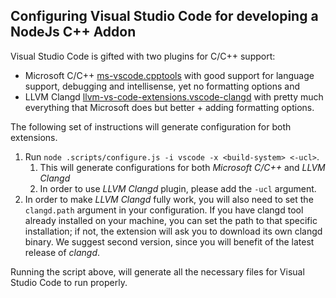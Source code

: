 ## Configuring Visual Studio Code for developing a NodeJs C++ Addon 

Visual Studio Code is gifted with two plugins for C/C++ support:
  - Microsoft C/C++ [ms-vscode.cpptools](https://marketplace.visualstudio.com/items?itemName=ms-vscode.cpptools) with good support for language support, debugging and intellisense, yet no formatting options and
  - LLVM Clangd [llvm-vs-code-extensions.vscode-clangd](https://marketplace.visualstudio.com/items?itemName=llvm-vs-code-extensions.vscode-clangd) with pretty much everything that Microsoft does but better + adding formatting options.

The following set of instructions will generate configuration for both extensions.

1. Run `node .scripts/configure.js -i vscode -x <build-system> <-ucl>`. 
   1. This will generate configurations for both *Microsoft C/C++* and *LLVM Clangd*
   2. In order to use *LLVM Clangd* plugin, please add the `-ucl` argument.
2. In order to make *LLVM Clangd* fully work, you will also need to set the `clangd.path` argument in your configuration. If you have clangd tool already installed on your machine, you can set the path to that specific installation; if not, the extension will ask you to download its own clangd binary. We suggest second version, since you will benefit of the latest release of *clangd*.

Running the script above, will generate all the necessary files for Visual Studio Code to run properly.
